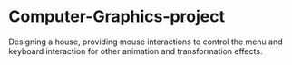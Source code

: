 # Computer-Graphics-project
Designing a house, providing mouse interactions to control the menu and keyboard interaction for other animation and transformation effects.
